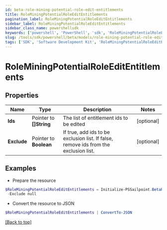 ```yaml
---
id: beta-role-mining-potential-role-edit-entitlements
title: RoleMiningPotentialRoleEditEntitlements
pagination_label: RoleMiningPotentialRoleEditEntitlements
sidebar_label: RoleMiningPotentialRoleEditEntitlements
sidebar_class_name: powershellsdk
keywords: ['powershell', 'PowerShell', 'sdk', 'RoleMiningPotentialRoleEditEntitlements', 'BetaRoleMiningPotentialRoleEditEntitlements'] 
slug: /tools/sdk/powershell/beta/models/role-mining-potential-role-edit-entitlements
tags: ['SDK', 'Software Development Kit', 'RoleMiningPotentialRoleEditEntitlements', 'BetaRoleMiningPotentialRoleEditEntitlements']
---
```



# RoleMiningPotentialRoleEditEntitlements

## Properties

Name | Type | Description | Notes
------------ | ------------- | ------------- | -------------
**Ids** |  Pointer to **[]String** | The list of entitlement ids to be edited | [optional] 
**Exclude** |  Pointer to **Boolean** | If true, add ids to be exclusion list. If false, remove ids from the exclusion list. | [optional] 

## Examples

- Prepare the resource
```powershell
$RoleMiningPotentialRoleEditEntitlements = Initialize-PSSailpoint.BetaRoleMiningPotentialRoleEditEntitlements  -Ids null `
 -Exclude null
```

- Convert the resource to JSON
```powershell
$RoleMiningPotentialRoleEditEntitlements | ConvertTo-JSON
```


[[Back to top]](#) 

